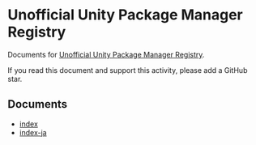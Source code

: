 # Unofficial Unity Package Manager Registry

Documents for [Unofficial Unity Package Manager Registry](https://upm-packages.dev).

If you read this document and support this activity, please add a GitHub star.

## Documents

* [index](https://docs.upm-packages.dev)
* [index-ja](https://docs.upm-packages.dev/index-ja)
